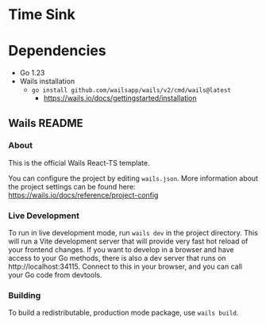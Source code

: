 # Time Sink

# Dependencies

* Go 1.23
* Wails installation
  * `go install github.com/wailsapp/wails/v2/cmd/wails@latest`
    * https://wails.io/docs/gettingstarted/installation


## Wails README

### About

This is the official Wails React-TS template.

You can configure the project by editing `wails.json`. More information about the project settings can be found
here: https://wails.io/docs/reference/project-config

### Live Development

To run in live development mode, run `wails dev` in the project directory. This will run a Vite development
server that will provide very fast hot reload of your frontend changes. If you want to develop in a browser
and have access to your Go methods, there is also a dev server that runs on http://localhost:34115. Connect
to this in your browser, and you can call your Go code from devtools.

### Building

To build a redistributable, production mode package, use `wails build`.
